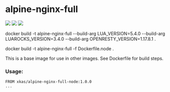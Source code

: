 # alpine-nginx-full

<p>
  <img src="https://img.shields.io/badge/openresty-1.15.8.3-green.svg?style=for-the-badge">
  <img src="https://img.shields.io/badge/lua-5.1.5-green.svg?style=for-the-badge">
  <img src="https://img.shields.io/badge/luarocks-3.3.1-green.svg?style=for-the-badge">
</p>

docker build -t alpine-nginx-full --build-arg LUA_VERSION=5.4.0 --build-arg LUAROCKS_VERSION=3.4.0 --build-arg OPENRESTY_VERSION=1.17.8.1 .

docker build -t alpine-nginx-full -f Dockerfile.node . 



This is a base image for use in other images. See Dockerfile for build steps.

### Usage:

```
FROM xkas/alpine-nginx-full-node:1.0.0
...
```
